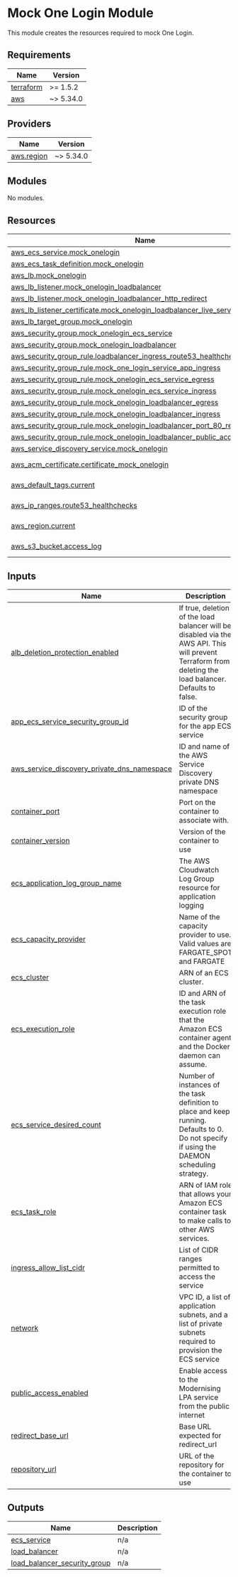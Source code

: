 # Mock One Login Module

This module creates the resources required to mock One Login.

## Requirements

| Name                                                                      | Version   |
|---------------------------------------------------------------------------|-----------|
| <a name="requirement_terraform"></a> [terraform](#requirement\_terraform) | >= 1.5.2  |
| <a name="requirement_aws"></a> [aws](#requirement\_aws)                   | ~> 5.34.0 |

## Providers

| Name                                                                   | Version   |
|------------------------------------------------------------------------|-----------|
| <a name="provider_aws.region"></a> [aws.region](#provider\_aws.region) | ~> 5.34.0 |

## Modules

No modules.

## Resources

| Name                                                                                                                                                                                   | Type        |
|----------------------------------------------------------------------------------------------------------------------------------------------------------------------------------------|-------------|
| [aws_ecs_service.mock_onelogin](https://registry.terraform.io/providers/hashicorp/aws/latest/docs/resources/ecs_service)                                                               | resource    |
| [aws_ecs_task_definition.mock_onelogin](https://registry.terraform.io/providers/hashicorp/aws/latest/docs/resources/ecs_task_definition)                                               | resource    |
| [aws_lb.mock_onelogin](https://registry.terraform.io/providers/hashicorp/aws/latest/docs/resources/lb)                                                                                 | resource    |
| [aws_lb_listener.mock_onelogin_loadbalancer](https://registry.terraform.io/providers/hashicorp/aws/latest/docs/resources/lb_listener)                                                  | resource    |
| [aws_lb_listener.mock_onelogin_loadbalancer_http_redirect](https://registry.terraform.io/providers/hashicorp/aws/latest/docs/resources/lb_listener)                                    | resource    |
| [aws_lb_listener_certificate.mock_onelogin_loadbalancer_live_service_certificate](https://registry.terraform.io/providers/hashicorp/aws/latest/docs/resources/lb_listener_certificate) | resource    |
| [aws_lb_target_group.mock_onelogin](https://registry.terraform.io/providers/hashicorp/aws/latest/docs/resources/lb_target_group)                                                       | resource    |
| [aws_security_group.mock_onelogin_ecs_service](https://registry.terraform.io/providers/hashicorp/aws/latest/docs/resources/security_group)                                             | resource    |
| [aws_security_group.mock_onelogin_loadbalancer](https://registry.terraform.io/providers/hashicorp/aws/latest/docs/resources/security_group)                                            | resource    |
| [aws_security_group_rule.loadbalancer_ingress_route53_healthchecks](https://registry.terraform.io/providers/hashicorp/aws/latest/docs/resources/security_group_rule)                   | resource    |
| [aws_security_group_rule.mock_one_login_service_app_ingress](https://registry.terraform.io/providers/hashicorp/aws/latest/docs/resources/security_group_rule)                          | resource    |
| [aws_security_group_rule.mock_onelogin_ecs_service_egress](https://registry.terraform.io/providers/hashicorp/aws/latest/docs/resources/security_group_rule)                            | resource    |
| [aws_security_group_rule.mock_onelogin_ecs_service_ingress](https://registry.terraform.io/providers/hashicorp/aws/latest/docs/resources/security_group_rule)                           | resource    |
| [aws_security_group_rule.mock_onelogin_loadbalancer_egress](https://registry.terraform.io/providers/hashicorp/aws/latest/docs/resources/security_group_rule)                           | resource    |
| [aws_security_group_rule.mock_onelogin_loadbalancer_ingress](https://registry.terraform.io/providers/hashicorp/aws/latest/docs/resources/security_group_rule)                          | resource    |
| [aws_security_group_rule.mock_onelogin_loadbalancer_port_80_redirect_ingress](https://registry.terraform.io/providers/hashicorp/aws/latest/docs/resources/security_group_rule)         | resource    |
| [aws_security_group_rule.mock_onelogin_loadbalancer_public_access_ingress](https://registry.terraform.io/providers/hashicorp/aws/latest/docs/resources/security_group_rule)            | resource    |
| [aws_service_discovery_service.mock_onelogin](https://registry.terraform.io/providers/hashicorp/aws/latest/docs/resources/service_discovery_service)                                   | resource    |
| [aws_acm_certificate.certificate_mock_onelogin](https://registry.terraform.io/providers/hashicorp/aws/latest/docs/data-sources/acm_certificate)                                        | data source |
| [aws_default_tags.current](https://registry.terraform.io/providers/hashicorp/aws/latest/docs/data-sources/default_tags)                                                                | data source |
| [aws_ip_ranges.route53_healthchecks](https://registry.terraform.io/providers/hashicorp/aws/latest/docs/data-sources/ip_ranges)                                                         | data source |
| [aws_region.current](https://registry.terraform.io/providers/hashicorp/aws/latest/docs/data-sources/region)                                                                            | data source |
| [aws_s3_bucket.access_log](https://registry.terraform.io/providers/hashicorp/aws/latest/docs/data-sources/s3_bucket)                                                                   | data source |

## Inputs

| Name                                                                                                                                                                          | Description                                                                                                                                              | Type                                                                                                                                                | Default | Required |
|-------------------------------------------------------------------------------------------------------------------------------------------------------------------------------|----------------------------------------------------------------------------------------------------------------------------------------------------------|-----------------------------------------------------------------------------------------------------------------------------------------------------|---------|:--------:|
| <a name="input_alb_deletion_protection_enabled"></a> [alb\_deletion\_protection\_enabled](#input\_alb\_deletion\_protection\_enabled)                                         | If true, deletion of the load balancer will be disabled via the AWS API. This will prevent Terraform from deleting the load balancer. Defaults to false. | `bool`                                                                                                                                              | n/a     |   yes    |
| <a name="input_app_ecs_service_security_group_id"></a> [app\_ecs\_service\_security\_group\_id](#input\_app\_ecs\_service\_security\_group\_id)                               | ID of the security group for the app ECS service                                                                                                         | `string`                                                                                                                                            | n/a     |   yes    |
| <a name="input_aws_service_discovery_private_dns_namespace"></a> [aws\_service\_discovery\_private\_dns\_namespace](#input\_aws\_service\_discovery\_private\_dns\_namespace) | ID and name of the AWS Service Discovery private DNS namespace                                                                                           | <pre>object({<br>    id   = string<br>    name = string<br>  })</pre>                                                                               | n/a     |   yes    |
| <a name="input_container_port"></a> [container\_port](#input\_container\_port)                                                                                                | Port on the container to associate with.                                                                                                                 | `number`                                                                                                                                            | n/a     |   yes    |
| <a name="input_container_version"></a> [container\_version](#input\_container\_version)                                                                                       | Version of the container to use                                                                                                                          | `string`                                                                                                                                            | n/a     |   yes    |
| <a name="input_ecs_application_log_group_name"></a> [ecs\_application\_log\_group\_name](#input\_ecs\_application\_log\_group\_name)                                          | The AWS Cloudwatch Log Group resource for application logging                                                                                            | `string`                                                                                                                                            | n/a     |   yes    |
| <a name="input_ecs_capacity_provider"></a> [ecs\_capacity\_provider](#input\_ecs\_capacity\_provider)                                                                         | Name of the capacity provider to use. Valid values are FARGATE\_SPOT and FARGATE                                                                         | `string`                                                                                                                                            | n/a     |   yes    |
| <a name="input_ecs_cluster"></a> [ecs\_cluster](#input\_ecs\_cluster)                                                                                                         | ARN of an ECS cluster.                                                                                                                                   | `string`                                                                                                                                            | n/a     |   yes    |
| <a name="input_ecs_execution_role"></a> [ecs\_execution\_role](#input\_ecs\_execution\_role)                                                                                  | ID and ARN of the task execution role that the Amazon ECS container agent and the Docker daemon can assume.                                              | <pre>object({<br>    id  = string<br>    arn = string<br>  })</pre>                                                                                 | n/a     |   yes    |
| <a name="input_ecs_service_desired_count"></a> [ecs\_service\_desired\_count](#input\_ecs\_service\_desired\_count)                                                           | Number of instances of the task definition to place and keep running. Defaults to 0. Do not specify if using the DAEMON scheduling strategy.             | `number`                                                                                                                                            | `0`     |    no    |
| <a name="input_ecs_task_role"></a> [ecs\_task\_role](#input\_ecs\_task\_role)                                                                                                 | ARN of IAM role that allows your Amazon ECS container task to make calls to other AWS services.                                                          | `any`                                                                                                                                               | n/a     |   yes    |
| <a name="input_ingress_allow_list_cidr"></a> [ingress\_allow\_list\_cidr](#input\_ingress\_allow\_list\_cidr)                                                                 | List of CIDR ranges permitted to access the service                                                                                                      | `list(string)`                                                                                                                                      | n/a     |   yes    |
| <a name="input_network"></a> [network](#input\_network)                                                                                                                       | VPC ID, a list of application subnets, and a list of private subnets required to provision the ECS service                                               | <pre>object({<br>    vpc_id              = string<br>    application_subnets = list(string)<br>    public_subnets      = list(string)<br>  })</pre> | n/a     |   yes    |
| <a name="input_public_access_enabled"></a> [public\_access\_enabled](#input\_public\_access\_enabled)                                                                         | Enable access to the Modernising LPA service from the public internet                                                                                    | `bool`                                                                                                                                              | n/a     |   yes    |
| <a name="input_redirect_base_url"></a> [redirect\_base\_url](#input\_redirect\_base\_url)                                                                                     | Base URL expected for redirect\_url                                                                                                                      | `string`                                                                                                                                            | n/a     |   yes    |
| <a name="input_repository_url"></a> [repository\_url](#input\_repository\_url)                                                                                                | URL of the repository for the container to use                                                                                                           | `string`                                                                                                                                            | n/a     |   yes    |

## Outputs

| Name                                                                                                                           | Description |
|--------------------------------------------------------------------------------------------------------------------------------|-------------|
| <a name="output_ecs_service"></a> [ecs\_service](#output\_ecs\_service)                                                        | n/a         |
| <a name="output_load_balancer"></a> [load\_balancer](#output\_load\_balancer)                                                  | n/a         |
| <a name="output_load_balancer_security_group"></a> [load\_balancer\_security\_group](#output\_load\_balancer\_security\_group) | n/a         |
